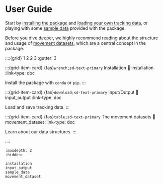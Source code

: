 # User Guide

Start by [installing the package](installation.md) and
[loading your own tracking data](input_output.md), or playing with some
[sample data](target-sample-data) provided with the package.

Before you dive deeper, we highly recommend reading about the structure
and usage of [movement datasets](movement_dataset.md), which are a central
concept in the package.

::::{grid} 1 2 2 3
:gutter: 3

:::{grid-item-card} {fas}`wrench;sd-text-primary` Installation
:link: installation
:link-type: doc

Install the package with `conda` or `pip`.
:::

:::{grid-item-card} {fas}`download;sd-text-primary` Input/Output
:link: input_output
:link-type: doc

Load and save tracking data.
:::

:::{grid-item-card} {fas}`table;sd-text-primary` The movement datasets
:link: movement_dataset
:link-type: doc

Learn about our data structures.
:::

::::


```{toctree}
:maxdepth: 2
:hidden:

installation
input_output
sample_data
movement_dataset
```
